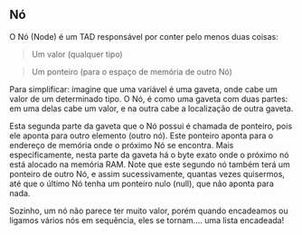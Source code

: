 ## Nó

O Nó (Node) é um TAD responsável por conter pelo menos duas coisas:

> Um valor (qualquer tipo)

> Um ponteiro (para o espaço de memória de outro Nó)

Para simplificar: imagine que uma variável é uma gaveta, onde cabe um valor de um determinado tipo. O Nó, é como uma gaveta com duas partes: em uma delas cabe um valor, e na outra cabe a localização de outra gaveta.

Esta segunda parte da gaveta que o Nó possui é chamada de ponteiro, pois ele aponta para outro elemento (outro nó). Este ponteiro aponta para o endereço de memória onde o próximo Nó se encontra. Mais especificamente, nesta parte da gaveta há o byte exato onde o próximo nó está alocado na memória RAM. Note que este segundo nó também terá um ponteiro de outro Nó, e assim sucessivamente, quantas vezes quisermos, até que o último Nó tenha um ponteiro nulo (null), que não aponta para nada.

Sozinho, um nó não parece ter muito valor, porém quando encadeamos ou ligamos vários nós em sequência, eles se tornam.... uma lista encadeada!
